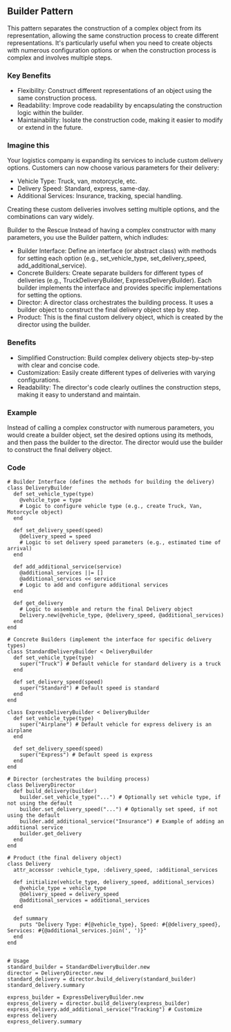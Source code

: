 ## Builder Pattern
This pattern separates the construction of a complex object from its representation, allowing the same construction process to create different representations. It's particularly useful when you need to create objects with numerous configuration options or when the construction process is complex and involves multiple steps.

### Key Benefits
- Flexibility: Construct different representations of an object using the same construction process.
- Readability: Improve code readability by encapsulating the construction logic within the builder.
- Maintainability: Isolate the construction code, making it easier to modify or extend in the future.

### Imagine this
Your logistics company is expanding its services to include custom delivery options. Customers can now choose various parameters for their delivery:

- Vehicle Type: Truck, van, motorcycle, etc.
- Delivery Speed: Standard, express, same-day.
- Additional Services: Insurance, tracking, special handling.

Creating these custom deliveries involves setting multiple options, and the combinations can vary widely.

Builder to the Rescue
Instead of having a complex constructor with many parameters, you use the Builder pattern, which indludes:

- Builder Interface: Define an interface (or abstract class) with methods for setting each option (e.g., set_vehicle_type, set_delivery_speed, add_additional_service).
- Concrete Builders: Create separate builders for different types of deliveries (e.g., TruckDeliveryBuilder, ExpressDeliveryBuilder). Each builder implements the interface and provides specific implementations for setting the options.
- Director: A director class orchestrates the building process. It uses a builder object to construct the final delivery object step by step.
- Product: This is the final custom delivery object, which is created by the director using the builder.

### Benefits
- Simplified Construction: Build complex delivery objects step-by-step with clear and concise code.
- Customization: Easily create different types of deliveries with varying configurations.
- Readability: The director's code clearly outlines the construction steps, making it easy to understand and maintain.

### Example 
Instead of calling a complex constructor with numerous parameters, you would create a builder object, set the desired options using its methods, and then pass the builder to the director. The director would use the builder to construct the final delivery object.

### Code
```
# Builder Interface (defines the methods for building the delivery)
class DeliveryBuilder
  def set_vehicle_type(type)
    @vehicle_type = type
    # Logic to configure vehicle type (e.g., create Truck, Van, Motorcycle object)
  end

  def set_delivery_speed(speed)
    @delivery_speed = speed
    # Logic to set delivery speed parameters (e.g., estimated time of arrival)
  end

  def add_additional_service(service)
    @additional_services ||= []
    @additional_services << service
    # Logic to add and configure additional services
  end

  def get_delivery
    # Logic to assemble and return the final Delivery object
    Delivery.new(@vehicle_type, @delivery_speed, @additional_services)
  end
end

# Concrete Builders (implement the interface for specific delivery types)
class StandardDeliveryBuilder < DeliveryBuilder
  def set_vehicle_type(type)
    super("Truck") # Default vehicle for standard delivery is a truck
  end

  def set_delivery_speed(speed)
    super("Standard") # Default speed is standard
  end
end

class ExpressDeliveryBuilder < DeliveryBuilder
  def set_vehicle_type(type)
    super("Airplane") # Default vehicle for express delivery is an airplane
  end

  def set_delivery_speed(speed)
    super("Express") # Default speed is express
  end
end

# Director (orchestrates the building process)
class DeliveryDirector
  def build_delivery(builder)
    builder.set_vehicle_type("...") # Optionally set vehicle type, if not using the default
    builder.set_delivery_speed("...") # Optionally set speed, if not using the default
    builder.add_additional_service("Insurance") # Example of adding an additional service
    builder.get_delivery
  end
end

# Product (the final delivery object)
class Delivery
  attr_accessor :vehicle_type, :delivery_speed, :additional_services

  def initialize(vehicle_type, delivery_speed, additional_services)
    @vehicle_type = vehicle_type
    @delivery_speed = delivery_speed
    @additional_services = additional_services
  end

  def summary
    puts "Delivery Type: #{@vehicle_type}, Speed: #{@delivery_speed}, Services: #{@additional_services.join(', ')}"
  end
end


# Usage
standard_builder = StandardDeliveryBuilder.new
director = DeliveryDirector.new
standard_delivery = director.build_delivery(standard_builder)
standard_delivery.summary

express_builder = ExpressDeliveryBuilder.new
express_delivery = director.build_delivery(express_builder)
express_delivery.add_additional_service("Tracking") # Customize express delivery
express_delivery.summary
```
